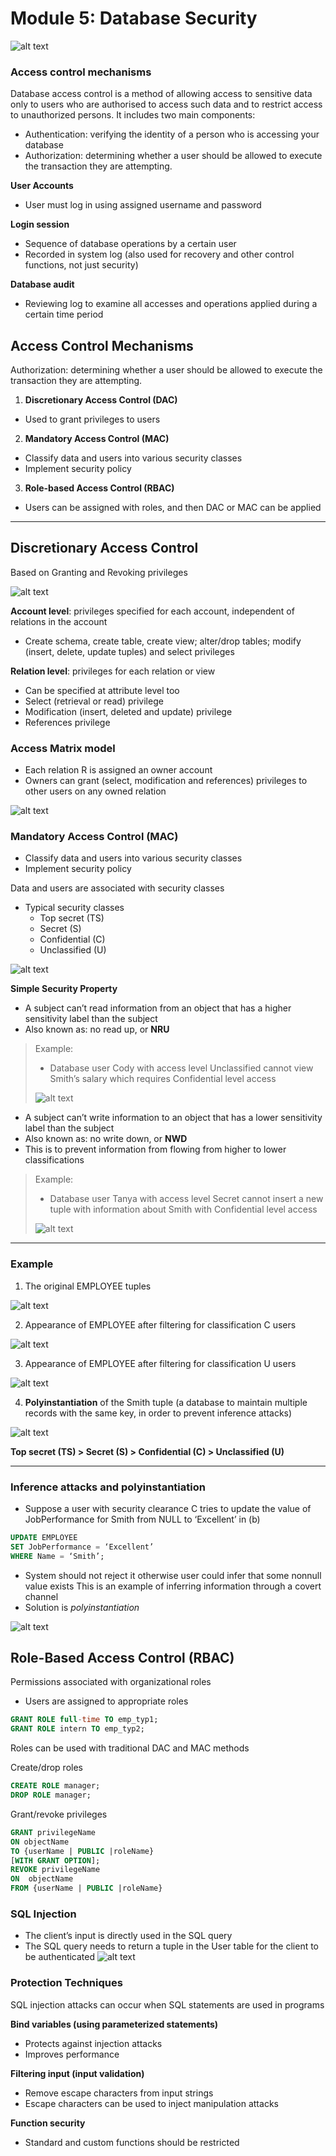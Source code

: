 # Module 5: Database Security

![alt text](assets\IMG111.PNG)

### Access control mechanisms
Database access control is a method of allowing access to sensitive data only to users who are authorised to access such data and to restrict access to unauthorized persons. It includes two main 
components:

- Authentication: verifying the identity of a person who is accessing your database
- Authorization: determining whether a user should be allowed to execute the transaction they are attempting.

**User Accounts**
- User must log in using assigned username and password

**Login session**
- Sequence of database operations by a certain user
- Recorded in system log (also used for recovery and other control functions, not just security)

**Database audit**
- Reviewing log to examine all accesses and operations applied during a certain time period

## Access Control Mechanisms

Authorization: determining whether a user should be allowed to execute the transaction they are attempting.

1. **Discretionary Access Control (DAC)**
  - Used to grant privileges to users
2. **Mandatory Access Control (MAC)**
  - Classify data and users into various security classes
  - Implement security policy
3. **Role-based Access Control (RBAC)**
  - Users can be assigned with roles, and then DAC or MAC can be applied

---
## Discretionary Access Control

Based on Granting and Revoking privileges

![alt text](assets\IMG112.PNG)

**Account level**: privileges specified for each account, independent of relations in the account
- Create schema, create table, create view; alter/drop tables; modify 
(insert, delete, update tuples) and select privileges

**Relation level**: 
privileges for each relation or view
- Can be specified at attribute level too
- Select (retrieval or read) privilege 
- Modification (insert, deleted and update) privilege 
- References privilege

### Access Matrix model
- Each relation R is assigned an owner account
- Owners can grant (select, modification and references) privileges to other users on any owned relation

![alt text](assets\IMG113.PNG)

### Mandatory Access Control (MAC)
- Classify data and users into various security classes
- Implement security policy

Data and users are associated with security classes
- Typical security classes
  - Top secret (TS)
  - Secret (S)
  - Confidential (C)
  - Unclassified (U)

![alt text](assets\IMG114.PNG)


**Simple Security Property**
- A subject can’t read information from an object that has a higher sensitivity label than the subject 
- Also known as: no read up, or **NRU**

> Example:
> - Database user Cody with access level Unclassified cannot view Smith’s salary which requires Confidential level access
> 
> ![alt text](assets\IMG115.PNG)


- A subject can’t write information to an object that has a lower sensitivity label than the subject 
- Also known as: no write down, or **NWD**
- This is to prevent information from flowing from higher to lower classifications

> Example:
> - Database user Tanya with access level Secret cannot insert a new tuple with information about Smith with Confidential level access
>
> ![alt text](assets\IMG116.PNG)

---
### Example

1. The original EMPLOYEE tuples 

![alt text](assets\IMG124.PNG)

2. Appearance of EMPLOYEE after filtering for classification C users 

![alt text](assets\IMG125.PNG)

3. Appearance of EMPLOYEE after filtering for classification U users

![alt text](assets\IMG126.PNG)

4. **Polyinstantiation** of the Smith tuple (a database to maintain multiple records with the same key, in order to prevent inference attacks)

![alt text](assets\IMG127.PNG)

**Top secret (TS) > Secret (S) > Confidential (C) > Unclassified (U)**

---

### Inference attacks and polyinstantiation
- Suppose a user with security clearance C tries to update the value of JobPerformance for Smith from NULL to ‘Excellent’ in (b)

```SQL
UPDATE EMPLOYEE
SET JobPerformance = ‘Excellent’
WHERE Name = ‘Smith’;
```

- System should not reject it otherwise user could infer that some nonnull value exists
This is an example of inferring information through a covert channel
- Solution is *polyinstantiation*

![alt text](assets\IMG118.PNG)

## Role-Based Access Control (RBAC)
Permissions associated with organizational roles
- Users are assigned to appropriate roles

```sql
GRANT ROLE full-time TO emp_typ1;
GRANT ROLE intern TO emp_typ2;
```

Roles can be used with traditional DAC and MAC methods

Create/drop roles
```sql
CREATE ROLE manager;
DROP ROLE manager;
```
Grant/revoke privileges

```sql
GRANT privilegeName
ON objectName
TO {userName | PUBLIC |roleName}
[WITH GRANT OPTION];
REVOKE privilegeName
ON  objectName
FROM {userName | PUBLIC |roleName}
```
### SQL Injection

- The client’s input is directly used in the SQL query
- The SQL query needs to return a tuple in the User table for the client to be authenticated
![alt text](assets\IMG117.PNG)

### Protection Techniques
SQL injection attacks can occur when SQL statements are used in programs

**Bind variables (using parameterized statements)**
- Protects against injection attacks
- Improves performance

**Filtering input (input validation)**
- Remove escape characters from input strings
- Escape characters can be used to inject manipulation attacks

**Function security**
- Standard and custom functions should be restricted
